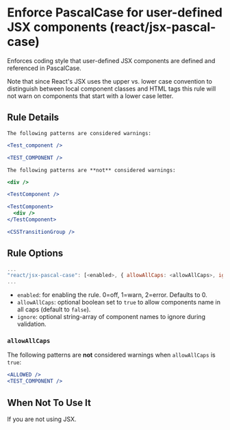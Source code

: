 # Enforce PascalCase for user-defined JSX components (react/jsx-pascal-case)

Enforces coding style that user-defined JSX components are defined and referenced in PascalCase.

Note that since React's JSX uses the upper vs. lower case convention to distinguish between local component classes and HTML tags this rule will not warn on components that start with a lower case letter.

## Rule Details

```The following patterns are considered warnings:```

```jsx
<Test_component />
```

```jsx
<TEST_COMPONENT />
```

```The following patterns are **not** considered warnings:```

```jsx
<div />
```

```jsx
<TestComponent />
```

```jsx
<TestComponent>
  <div />
</TestComponent>
```

```jsx
<CSSTransitionGroup />
```

## Rule Options

```js
...
"react/jsx-pascal-case": [<enabled>, { allowAllCaps: <allowAllCaps>, ignore: <ignore> }]
...
```

* `enabled`: for enabling the rule. 0=off, 1=warn, 2=error. Defaults to 0.
* `allowAllCaps`: optional boolean set to `true` to allow components name in all caps (default to `false`).
* `ignore`: optional string-array of component names to ignore during validation.

### `allowAllCaps`

The following patterns are **not** considered warnings when `allowAllCaps` is `true`:

```jsx
<ALLOWED />
<TEST_COMPONENT />
```

## When Not To Use It

If you are not using JSX.
